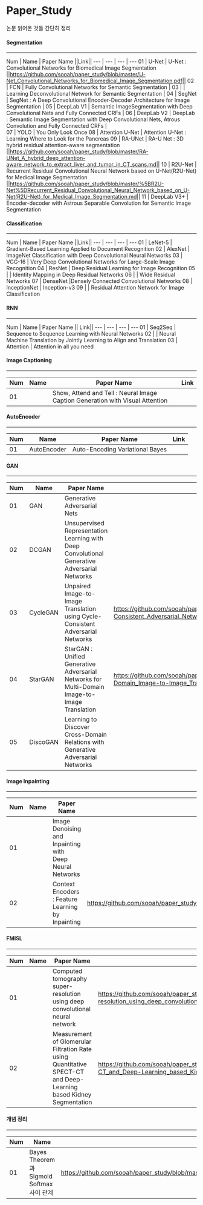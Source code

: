 # Paper_Study

논문 읽어온 것들 간단히 정리

#### Segmentation

-----

Num | Name | Paper Name 
||Link||
--- | --- | --- | ---
01 | U-Net | U-Net : Convolutional Networks for Biomedical Image Segmentation 
||https://github.com/sooah/paper_study/blob/master/U-Net_Convolutional_Networks_for_Biomedical_Image_Segmentation.pdf||
02 | FCN |  Fully Convolutional Networks for Semantic Segmentation | 
03 | | Learning Deconvolutional Network for Semantic Segmentation | 
04 | SegNet | SegNet : A Deep Convolutional Encoder-Decoder Architecture for Image Segmentation |
05 | DeepLab V1 | Semantic ImageSegmentation with Deep Convolutional Nets and Fully Connected CRFs |
06 | DeepLab V2 | DeepLab : Semantic Image Segmentation with Deep Convolutional Nets, Atrous Convolution and Fully Connected CRFs |  
07 | YOLO | You Only Look Once
08 | Attention U-Net | Attention U-Net : Learning Where to Look for the Pancreas
09 | RA-UNet | RA-U Net : 3D hybrid residual attention-aware segmentation 
||<https://github.com/sooah/paper_study/blob/master/RA-UNet_A_hybrid_deep_attention-aware_network_to_extract_liver_and_tumor_in_CT_scans.md>||
10 | R2U-Net | Recurrent Residual Convolutional Neural Network based on U-Net(R2U-Net) for Medical Image Segmentation 
||<https://github.com/sooah/paper_study/blob/master/%5BR2U-Net%5DRecurrent_Residual_Convolutional_Neural_Network_based_on_U-Net(R2U-Net)_for_Medical_Image_Segmentation.md>||
11 | DeepLab V3+ | Encoder-decoder with Astrous Separable Convolution for Semantic Image Segmentation 


#### Classification

- - -

Num | Name | Paper Name 
||Link||
--- | --- | --- | ---
01 | LeNet-5 | Gradient-Based Learning Applied to Document Recognition
02 | AlexNet | ImageNet Classification with Deep Convolutional Neural Networks 
03 | VGG-16 | Very Deep Convolutional Networks for Large-Scale Image Recognition 
04 | ResNet | Deep Residual Learning for Image Recognition 
05 | | Identity Mapping in Deep Residual Networks
06 | | Wide Residual Networks
07 | DenseNet |Densely Connected Convolutional Networks 
08 | InceptionNet | Inception-v3
09 | | Residual Attention Network for Image Classification


#### RNN

---

Num | Name | Paper Name 
|| Link||
--- | --- | --- | ---
01 | Seq2Seq | Sequence to Sequence Learning with Neural Networks
02 | | Neural Machine Translation by Jointly Learning to Align and Translation
03 | Attention | Attention in all you need

#### Image Captioning

---

Num | Name | Paper Name | Link
--- | --- | --- | ---
01 |  | Show, Attend and Tell : Neural Image Caption Generation with Visual Attention


#### AutoEncoder

----

Num | Name | Paper Name | Link
--- | --- | --- | ---
01 | AutoEncoder | Auto-Encoding Variational Bayes | 

#### GAN

----

Num | Name | Paper Name | Link
--- | --- | --- | ---
01 | GAN | Generative Adversarial Nets
02 | DCGAN | Unsupervised Representation Learning with Deep Convolutional Generative Adversarial Networks
03 | CycleGAN | Unpaired Image-to-Image Translation using Cycle-Consistent Adversarial Networks |  https://github.com/sooah/paper_study/blob/master/Unpaired_Image-to-Image_Translation_using_Cycle-Consistent_Adversarial_Networks.md 
04 | StarGAN | StarGAN : Unified Generative Adversarial Networks for Multi-Domain Image-to-Image Translation | https://github.com/sooah/paper_study/blob/master/StarGAN_Unified_Generative_Adversarial_Networks_for_Multi-Domain_Image-to-Image_Translation.md 
05 | DiscoGAN | Learning to Discover Cross-Domain Relations with Generative Adversarial Networks

#### Image Inpainting

---

Num | Name | Paper Name | Link
--- | --- | --- | ---
01 |  | Image Denoising and Inpainting with Deep Neural Networks
02 |  | Context Encoders : Feature Learning by Inpainting | https://github.com/sooah/paper_study/blob/master/Context_Encoders_Feature_Learning_by_Inpainting.pdf

#### FMISL

-----

Num | Name | Paper Name | Link
--- | --- | --- | ---
01 |  | Computed tomography super-resolution using deep convolutional neural network | https://github.com/sooah/paper_study/blob/master/FMISL/Computed_tomography_super-resolution_using_deep_convolutional_neural_network.pdf
02 |  | Measurement of Glomerular Filtration Rate using Quantitative SPECT-CT and Deep-Learning based Kidney Segmentation | https://github.com/sooah/paper_study/blob/master/FMISL/Measurement_of_Glomerular_Filtration_Rate_using_Quantitative_SPECT-CT_and_Deep-Learning_based_Kidney_Segmentation.pdf


#### 개념 정리

-----
Num | Name | Link
--- | --- | ---
01 | Bayes Theorem 과 Sigmoid Softmax 사이 관계 | https://github.com/sooah/paper_study/blob/master/Relationship_between_Bayes_Theorem_and_Sigmoid_Softmax.pdf

